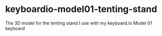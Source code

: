 # keyboardio-model01-tenting-stand
The 3D model for the tenting stand I use with my keyboard.io Model 01 keyboard
